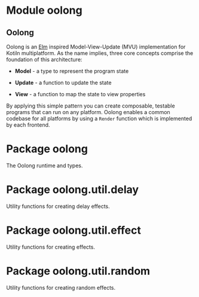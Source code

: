 # Module oolong

## Oolong

Oolong is an [Elm](https://guide.elm-lang.org/architecture) inspired Model-View-Update (MVU) implementation for Kotiln multiplatform. As the name implies, three core concepts comprise the foundation of this architecture: 

* **Model** - a type to represent the program state

* **Update** - a function to update the state

* **View** - a function to map the state to view properties

By applying this simple pattern you can create composable, testable programs that can run on any platform. Oolong enables a common codebase for all platforms by using a `Render` function which is implemented by each frontend.

# Package oolong
The Oolong runtime and types.

# Package oolong.util.delay
Utility functions for creating delay effects.

# Package oolong.util.effect
Utility functions for creating effects.

# Package oolong.util.random
Utility functions for creating random effects.
